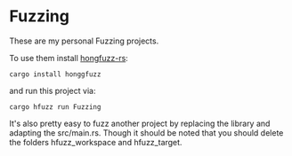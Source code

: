# Fuzzing

These are my personal Fuzzing projects. 

To use them install [hongfuzz-rs](https://github.com/rust-fuzz/honggfuzz-rs):
```
cargo install honggfuzz
```

and run this project via:
```
cargo hfuzz run Fuzzing
```

It's also pretty easy to fuzz another project by replacing the library and 
adapting the src/main.rs. Though it should be noted that you should delete the 
folders hfuzz_workspace and hfuzz_target.